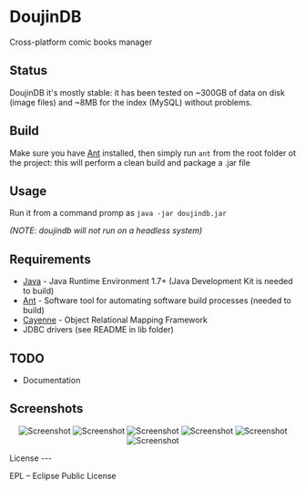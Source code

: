 DoujinDB
===

Cross-platform comic books manager

Status
---

DoujinDB it's mostly stable: it has been tested on ~300GB of data on disk (image files) and ~8MB for the index (MySQL) without problems.

Build
---

Make sure you have [Ant] installed, then simply run ```ant``` from the root folder ot the project: this will perform a clean build and package a .jar file

Usage
---

Run it from a command promp as ```java -jar doujindb.jar```

*(NOTE: doujindb will not run on a headless system)*

Requirements
---

* [Java] - Java Runtime Environment 1.7+ (Java Development Kit is needed to build)
* [Ant] - Software tool for automating software build processes (needed to build)
* [Cayenne] - Object Relational Mapping Framework
* JDBC drivers (see README in lib folder)

TODO
---

* Documentation

Screenshots
---
<p align="center">
<img src="http://loli10k.github.io/doujindb/screenshots/screenshot-01.png" alt="Screenshot"/>
<img src="http://loli10k.github.io/doujindb/screenshots/screenshot-02.png" alt="Screenshot"/>
<img src="http://loli10k.github.io/doujindb/screenshots/screenshot-03.png" alt="Screenshot"/>
<img src="http://loli10k.github.io/doujindb/screenshots/screenshot-04.png" alt="Screenshot"/>
<img src="http://loli10k.github.io/doujindb/screenshots/screenshot-05.png" alt="Screenshot"/>
<img src="http://loli10k.github.io/doujindb/screenshots/screenshot-06.png" alt="Screenshot"/>
</p>
License
---

EPL – Eclipse Public License

  [java]: http://www.java.com/
  [ant]: http://ant.apache.org/
  [cayenne]: http://cayenne.apache.org/
